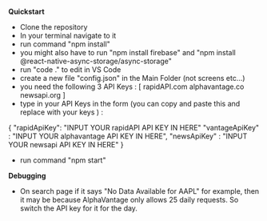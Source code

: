 **Quickstart**
- Clone the repository
- In your terminal navigate to it
- run command "npm install"
- you might also have to run "npm install firebase"
  and "npm install @react-native-async-storage/async-storage"
- run "code ." to edit in VS Code
- create a new file "config.json" in the Main Folder (not screens etc...)
- you need the following 3 API Keys :
[
    rapidAPI.com
    alphavantage.co
    newsapi.org
]
- type in your API Keys in the form (you can copy and paste this and replace with your keys ) :

{
    "rapidApiKey": "INPUT YOUR rapidAPI API KEY IN HERE"
    "vantageApiKey" : "INPUT YOUR alphavantage API KEY IN HERE",
    "newsApiKey" : "INPUT YOUR newsapi API KEY IN HERE"
}

- run command "npm start"

**Debugging**
- On search page if it says "No Data Available for AAPL" for example, then it may be because AlphaVantage only allows 25 daily requests. So switch the API key for it for the day.
